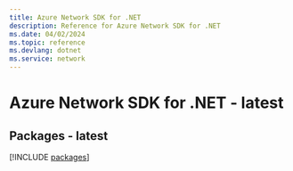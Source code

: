 ```yaml
---
title: Azure Network SDK for .NET
description: Reference for Azure Network SDK for .NET
ms.date: 04/02/2024
ms.topic: reference
ms.devlang: dotnet
ms.service: network
---
```

# Azure Network SDK for .NET - latest
## Packages - latest
[!INCLUDE [packages](network-index.md)]